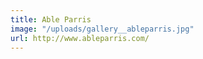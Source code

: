```yaml
---
title: Able Parris
image: "/uploads/gallery__ableparris.jpg"
url: http://www.ableparris.com/
---
```


